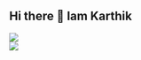 ## Hi there 👋 Iam Karthik

![](https://github-readme-stats.vercel.app/api?username=karthik0-0&theme=vision-friendly-dark&hide_border=false&include_all_commits=false&count_private=false)<br/>
![](https://github-readme-stats.vercel.app/api/top-langs/?username=karthik0-0&theme=vision-friendly-dark&hide_border=false&include_all_commits=false&count_private=false&layout=compact)


